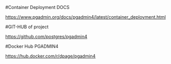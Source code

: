 #Container Deployment DOCS

https://www.pgadmin.org/docs/pgadmin4/latest/container_deployment.html

#GIT-HUB of project

https://github.com/postgres/pgadmin4

#Docker Hub PGADMIN4

https://hub.docker.com/r/dpage/pgadmin4

